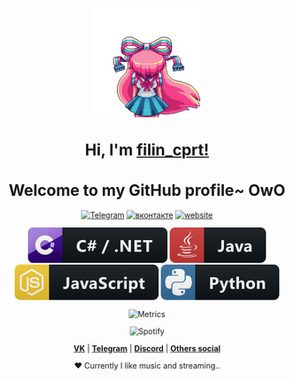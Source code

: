 <p align="center">
  <a href="https://vk.com/filin_cprt"><img src="giffany-glitch.gif" alt="edisonlee55 Banner"></a>
</p>

<h1 align="center">Hi, I'm <a href="https://linktr.ee/filin_cprt">filin_cprt!</a></h1>
<h1 align="center">Welcome to my GitHub profile~ OwO</h1>
<p align="center">
  <a href="https://t.me/filin_cprt"><img src="https://img.shields.io/badge/Telegram-2CA5E0?style=for-the-badge&logo=telegram&logoColor=white" alt="Telegram"></a>
  <a href="https://vk.com/filin_cprt"><img src="https://img.shields.io/badge/вконтакте-%232E87FB.svg?&style=for-the-badge&logo=vk&logoColor=white" alt="вконтакте"></a>
  <a href="https://vk.com/filincprtofficial"><img src="https://img.shields.io/badge/website-000000?style=for-the-badge&logo=About.me&logoColor=white" alt="website"></a>
</p>
<p align="center">
  <a href="https://www.google.ru/search?ie=UTF-8&q=filin_cprt#ip=1"><img src="https://raw.githubusercontent.com/MikeCodesDotNET/ColoredBadges/master/svg/dev/languages/csharp_dotnet.svg" alt="filin_cprt"></a>
  <a href="https://www.google.ru/search?ie=UTF-8&q=filin_cprt#ip=1"><img src="https://github.com/MikeCodesDotNET/ColoredBadges/raw/master/svg/dev/languages/java.svg" alt="filin_cprt"></a>
  <a href="https://www.google.ru/search?ie=UTF-8&q=filin_cprt#ip=1"><img src="https://github.com/MikeCodesDotNET/ColoredBadges/raw/master/svg/dev/languages/js.svg" alt="filin_cprt"></a>
  <a href="https://www.google.ru/search?ie=UTF-8&q=filin_cprt#ip=1"><img src="https://github.com/MikeCodesDotNET/ColoredBadges/raw/master/svg/dev/languages/python.svg" alt="filin_cprt"></a>
</p>


<p align="center">
  <img src="https://metrics.lecoq.io/filincprt?template=classic&languages=1&achievements=1¬able=1&base.indepth=false&base.hireable=false&languages.limit=8&languages.threshold=0%25&languages.other=false&languages.colors=github&languages.sections=most-used&languages.indepth=false&languages.analysis.timeout=15&languages.categories=markup%2C%20programming&languages.recent.categories=markup%2C%20programming&languages.recent.load=300&languages.recent.days=14&achievements.threshold=C&achievements.secrets=true&achievements.display=detailed&achievements.limit=0¬able.from=organization¬able.repositories=false¬able.indepth=false¬able.types=commit&config.timezone=America%2FNew%20York" alt="Metrics">
</p>


<p align="center">
  <img src="https://spotify-github-profile.vercel.app/api/view.svg?uid=31cx4caihzoei25mr7e27mw5sp5m&cover_image=true&theme=default&show_offline=true&background_color=121212&interchange=true&bar_color=53b14f&bar_color_cover=false" alt="Spotify">
</p>


<p align="center">
  <strong><a href="https://vk.com/filin_cprt">VK</a></strong> |
  <strong><a href="https://t.me/filin_cprt">Telegram</a></strong> |
  <strong><a href="https://discordapp.com/users/1078294734361071657/">Discord</a></strong> |
  <strong><a href="https://linktr.ee/filin_cprt">Others social</a></strong> 
</p>

<p align="center">❤ Currently I like music and streaming..</p>

